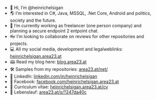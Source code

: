 - 👋 Hi, I’m @heinrichelsigan
- 🌎 I’m interested in C#, Java, MSSQL, .Net Core, Android and politics, society and the future.
- 📱 I’m currently working as freelancer (one person company) and planning a secure endpoint 2 entpoint chat.
- 👓 I’m looking to collaborate on reviews for other repositories and projects.
- 💻 All my social media, development and legalweblinks: [heinrichelsigan.area23.at](https://heinrichelsigan.area23.at/)
- 🕮 Read my blog here: [blog.area23.at](https://area23-at.blogspot.com/)
- 🛠 Samples from my repositories: [area23.at/net/](https://area23.at/net/)
- 🔗 LinkedIn: [linkedin.com/in/heinrichelsigan](https://www.linkedin.com/in/heinrichelsigan/)
- 🤵 Facebook: [facebook.com/heinrichelsigan.area23.at](https://www.facebook.com/heinrichelsigan.area23.at)
- 📘 Curriculum vitae: [heinrichelsigan.area23.at/cv](https://drive.google.com/file/d/1-QIu8CFtnEKeYSVarKKrDL_e5aofg9Zh/view?usp=drive_link)
- 📗 Lebenslauf: [area23.at/s/?247da40c](https://drive.google.com/file/d/1-WHbT4Z14QDamkJKzMkoxm23u8CBzTye/view?usp=drive_link)
<!---
heinrichelsigan/heinrichelsigan is a ✨ special ✨ repository because its `README.md` (this file) appears on your GitHub profile.
You can click the Preview link to take a look at your changes.
--->
